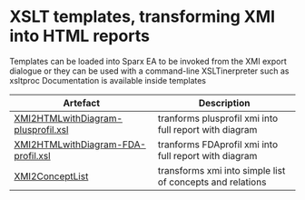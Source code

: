 # XSLT templates, transforming XMI into HTML reports
Templates can be loaded into Sparx EA to be invoked from the XMI export dialogue or they can be used with a command-line XSLTinerpreter such as xsltproc
Documentation is available inside templates

Artefact | Description
------------ | -------------
[XMI2HTMLwithDiagram-plusprofil.xsl](XMI2HTMLwithDiagram-plusprofil.xsl) | tranforms plusprofil xmi into full report with diagram
[XMI2HTMLwithDiagram-FDA-profil.xsl](XMI2HTMLwithDiagram-FDA-profil.xsl) | tranforms FDAprofil xmi into full report with diagram
[XMI2ConceptList](XMI2ConceptList.xsl) | transforms xmi into simple list of concepts and relations
